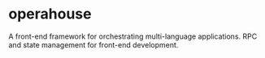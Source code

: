 # operahouse
A front-end framework for orchestrating multi-language applications. RPC and state management for front-end development.
